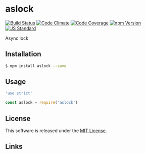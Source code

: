 aslock
==========

<!---
This file is generated by ape-tmpl. Do not update manually.
--->

<!-- Badge Start -->
<a name="badges"></a>

[![Build Status][bd_travis_shield_url]][bd_travis_url]
[![Code Climate][bd_codeclimate_shield_url]][bd_codeclimate_url]
[![Code Coverage][bd_codeclimate_coverage_shield_url]][bd_codeclimate_url]
[![npm Version][bd_npm_shield_url]][bd_npm_url]
[![JS Standard][bd_standard_shield_url]][bd_standard_url]

[bd_repo_url]: https://github.com/okunishinishi/node-aslock
[bd_travis_url]: http://travis-ci.org/okunishinishi/node-aslock
[bd_travis_shield_url]: http://img.shields.io/travis/okunishinishi/node-aslock.svg?style=flat
[bd_travis_com_url]: http://travis-ci.com/okunishinishi/node-aslock
[bd_travis_com_shield_url]: https://api.travis-ci.com/okunishinishi/node-aslock.svg?token=
[bd_license_url]: https://github.com/okunishinishi/node-aslock/blob/master/LICENSE
[bd_codeclimate_url]: http://codeclimate.com/github/okunishinishi/node-aslock
[bd_codeclimate_shield_url]: http://img.shields.io/codeclimate/github/okunishinishi/node-aslock.svg?style=flat
[bd_codeclimate_coverage_shield_url]: http://img.shields.io/codeclimate/coverage/github/okunishinishi/node-aslock.svg?style=flat
[bd_gemnasium_url]: https://gemnasium.com/okunishinishi/node-aslock
[bd_gemnasium_shield_url]: https://gemnasium.com/okunishinishi/node-aslock.svg
[bd_npm_url]: http://www.npmjs.org/package/aslock
[bd_npm_shield_url]: http://img.shields.io/npm/v/aslock.svg?style=flat
[bd_standard_url]: http://standardjs.com/
[bd_standard_shield_url]: https://img.shields.io/badge/code%20style-standard-brightgreen.svg

<!-- Badge End -->


<!-- Description Start -->
<a name="description"></a>

Async lock

<!-- Description End -->


<!-- Overview Start -->
<a name="overview"></a>



<!-- Overview End -->


<!-- Sections Start -->
<a name="sections"></a>

<!-- Section from "doc/guides/01.Installation.md.hbs" Start -->

<a name="section-doc-guides-01-installation-md"></a>
Installation
-----

```bash
$ npm install aslock --save
```


<!-- Section from "doc/guides/01.Installation.md.hbs" End -->

<!-- Section from "doc/guides/02.Usage.md.hbs" Start -->

<a name="section-doc-guides-02-usage-md"></a>
Usage
---------

```javascript
'use strict'

const aslock = require('aslock')

```


<!-- Section from "doc/guides/02.Usage.md.hbs" End -->


<!-- Sections Start -->


<!-- LICENSE Start -->
<a name="license"></a>

License
-------
This software is released under the [MIT License](https://github.com/okunishinishi/node-aslock/blob/master/LICENSE).

<!-- LICENSE End -->


<!-- Links Start -->
<a name="links"></a>

Links
------



<!-- Links End -->
